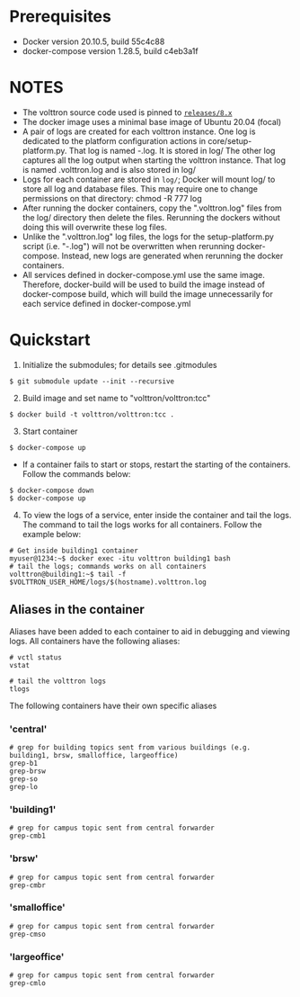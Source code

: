 # Prerequisites

* Docker version 20.10.5, build 55c4c88
* docker-compose version 1.28.5, build c4eb3a1f

# NOTES

* The volttron source code used is pinned to [`releases/8.x`](https://github.com/VOLTTRON/volttron/tree/releases/8.x)
* The docker image uses a minimal base image of Ubuntu 20.04 (focal)
* A pair of logs are created for each volttron instance. One log is dedicated to the platform configuration actions in core/setup-platform.py. That log is named <instance name>-<date>.log. It is stored in log/
  The other log captures all the log output when starting the volttron instance. That log is named <instance name>.volttron.log and is also stored in log/
* Logs for each container are stored in `log/`; Docker will mount log/ to store all log and database files. 
  This may require one to change permissions on that directory: chmod -R 777 log
* After running the docker containers, copy the "<instance name>.volttron.log" files from the log/ directory then delete the files. 
  Rerunning the dockers without doing this will overwrite these log files.   
* Unlike the "<instance name>.volttron.log" log files, the logs for the setup-platform.py script (i.e. "<instance name>-<date>.log") will not be overwritten when rerunning docker-compose. Instead, new logs are generated when rerunning the docker containers. 
* All services defined in docker-compose.yml use the same image. Therefore, docker-build will be used to build the image instead of docker-compose build, 
  which will build the image unnecessarily for each service defined in docker-compose.yml

# Quickstart
1. Initialize the submodules; for details see .gitmodules

```shell
$ git submodule update --init --recursive 
```

2. Build image and set name to "volttron/volttron:tcc"

```shell
$ docker build -t volttron/volttron:tcc .
```

3. Start container

```shell
$ docker-compose up
```

* If a container fails to start or stops, restart the starting of the containers. Follow the commands below:

```shell
$ docker-compose down
$ docker-compose up 
```

4. To view the logs of a service, enter inside the container and tail the logs. The command to tail the logs works 
   for all containers. Follow the example below:

```shell 
# Get inside building1 container
myuser@1234:~$ docker exec -itu volttron building1 bash
# tail the logs; commands works on all containers
volttron@building1:~$ tail -f $VOLTTRON_USER_HOME/logs/$(hostname).volttron.log
```



## Aliases in the container

Aliases have been added to each container to aid in debugging and viewing logs. 
All containers have the following aliases:

```shell
# vctl status
vstat

# tail the volttron logs
tlogs
``` 

The following containers have their own specific aliases
### 'central'
```shell
# grep for building topics sent from various buildings (e.g. building1, brsw, smalloffice, largeoffice)
grep-b1
grep-brsw
grep-so
grep-lo
```

### 'building1'
```shell
# grep for campus topic sent from central forwarder
grep-cmb1
```

### 'brsw'
```shell
# grep for campus topic sent from central forwarder
grep-cmbr
```

### 'smalloffice'
```shell
# grep for campus topic sent from central forwarder
grep-cmso
```

### 'largeoffice'
```shell
# grep for campus topic sent from central forwarder
grep-cmlo
```
